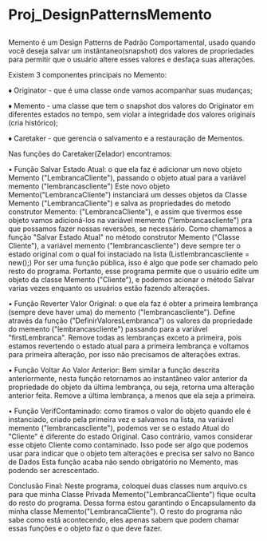 # Proj_DesignPatternsMemento<h2>

Memento é um Design Patterns de Padrão Comportamental, usado quando você deseja salvar um instântaneo(snapshot) dos valores de propriedades
para permitir que o usuário altere esses valores e desfaça suas alterações.

Existem 3 componentes principais no Memento:

♦ Originator - que é uma classe onde vamos acompanhar suas mudanças;

♦ Memento - uma classe que tem o snapshot dos valores do Originator em diferentes estados no tempo, sem violar a integridade dos valores originais (cria histórico);

♦ Caretaker - que gerencia o salvamento e a restauração de Mementos.


Nas funções do Caretaker(Zelador) encontramos: 

• Função Salvar Estado Atual: o que ela faz é adicionar um novo objeto Memento ("LembrancaCliente"), passando o objeto atual para a variável memento ("lembrancascliente")
Este novo objeto Memento("LembrancaCliente") instanciará um desses objetos da Classe Memento ("LembrancaCliente") e salva as propriedades do metodo construtor Memento: ("LembrancaCliente"), 
e assim que tivermos esse objeto vamos adicioná-los na variável memento ("lembrancascliente") pra que possamos fazer nossas reversões, se necessário.
Como chamamos a função "Salvar Estado Atual" no método construtor Memento ("Classe Cliente"), a variável memento ("lembrancascliente") deve sempre ter o estado original com o qual foi
instaciado na lista (List<LembrancaCliente>lembrancascliente = new();)
Por ser uma função pública, isso é algo que pode ser chamado pelo resto do programa. Portanto, esse programa permite que o usuário edite um objeto da classe Memento ("Cliente"), 
e podemos acionar o método Salvar varias vezes enquanto os usuários estão fazendo alterações.

• Função Reverter Valor Original: o que ela faz é obter a primeira lembrança (sempre deve haver uma) do memento ("lembrancascliente"). Define através da função ("DefinirValoresLembranca") os valores da propriedade 
do memento ("lembrancascliente") passando para a variável "firstLembranca". Remove todas as lembranças exceto a primeira, pois estamos revertendo o estado atual para a primeira lembrança e
voltamos para primeira alteração, por isso não precisamos de alterações extras.

• Função Voltar Ao Valor Anterior: Bem similar a função descrita anteriormente, nesta função retornamos ao instantâneo valor anterior da propriedade do objeto da última lembrança, ou seja, retorna uma alteração anterior feita.
Remove a última lembrança, a menos que ela seja a primeira.

• Função VerifContaminado: como tiramos o valor do objeto quando ele é instanciado, criado pela primeira vez e salvamos na lista, na variável memento ("lembrancascliente"), podemos ver se o estado Atual do "Cliente" é 
diferente do estado Original. Caso contrário, vamos considerar esse objeto Cliente como contaminado. Isso pode ser algo que podemos usar para indicar que o objeto tem alterações e precisa ser salvo no Banco de Dados
Esta função acaba não sendo obrigatório no Memento, mas podendo ser acrescentado.


Conclusão Final: Neste programa, coloquei duas classes num arquivo.cs para que minha Classe Privada Memento("LembrancaCliente") fique oculta do resto do programa. Dessa forma estou garantindo o Encapsulamento da minha classe Memento("LembrancaCliente"). 
O resto do programa não sabe como está acontecendo, eles apenas sabem que podem chamar essas funções e o objeto faz o que deve fazer.



